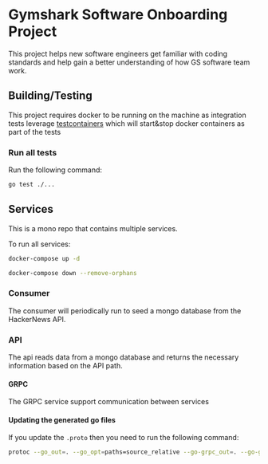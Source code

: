 # Gymshark Software Onboarding Project

This project helps new software engineers get familiar with coding standards and help gain a better understanding of how
GS software team work.

## Building/Testing

This project requires docker to be running on the machine as integration tests
leverage [testcontainers](https://github.com/testcontainers/testcontainers-go)
which will start&stop docker containers as part of the tests

### Run all tests

Run the following command:

```bash
go test ./...
```

## Services

This is a mono repo that contains multiple services.

To run all services:

```bash
docker-compose up -d
```

```bash
docker-compose down --remove-orphans
```

### Consumer

The consumer will periodically run to seed a mongo database from the HackerNews API.

### API

The api reads data from a mongo database and returns the necessary information based on the API path.

#### GRPC

The GRPC service support communication between services

#### Updating the generated go files

If you update the `.proto` then you need to run the following command:

```bash
protoc --go_out=. --go_opt=paths=source_relative --go-grpc_out=. --go-grpc_opt=paths=source_relative pkg/grpc/proto/hackernews.proto 
```
